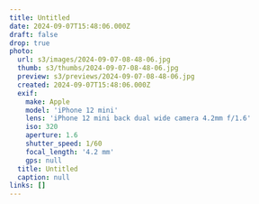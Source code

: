 ```yaml
---
title: Untitled
date: 2024-09-07T15:48:06.000Z
draft: false
drop: true
photo:
  url: s3/images/2024-09-07-08-48-06.jpg
  thumb: s3/thumbs/2024-09-07-08-48-06.jpg
  preview: s3/previews/2024-09-07-08-48-06.jpg
  created: 2024-09-07T15:48:06.000Z
  exif:
    make: Apple
    model: 'iPhone 12 mini'
    lens: 'iPhone 12 mini back dual wide camera 4.2mm f/1.6'
    iso: 320
    aperture: 1.6
    shutter_speed: 1/60
    focal_length: '4.2 mm'
    gps: null
  title: Untitled
  caption: null
links: []
---
```


